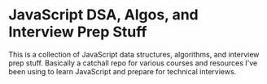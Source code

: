 # JavaScript DSA, Algos, and Interview Prep Stuff

This is a collection of JavaScript data structures, algorithms, and interview prep stuff. Basically a catchall repo for various courses and resources I've been using to learn JavaScript and prepare for technical interviews.
